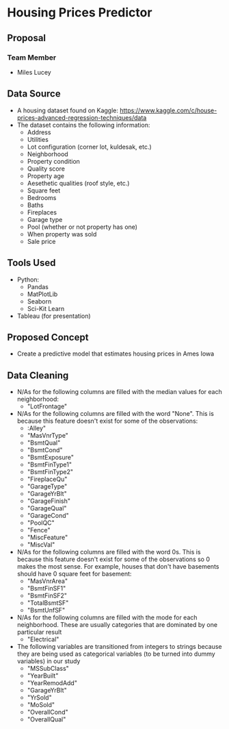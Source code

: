 # Housing Prices Predictor
## Proposal
### Team Member
* Miles Lucey
## Data Source
* A housing dataset found on Kaggle: https://www.kaggle.com/c/house-prices-advanced-regression-techniques/data
* The dataset contains the following information:
    * Address
    * Utilities
    * Lot configuration (corner lot, kuldesak, etc.)
    * Neighborhood
    * Property condition
    * Quality score
    * Property age
    * Aesethetic qualities (roof style, etc.)
    * Square feet
    * Bedrooms
    * Baths
    * Fireplaces
    * Garage type
    * Pool (whether or not property has one)
    * When property was sold
    * Sale price
## Tools Used
* Python:
    * Pandas
    * MatPlotLib
    * Seaborn
    * Sci-Kit Learn
* Tableau (for presentation)
## Proposed Concept
* Create a predictive model that estimates housing prices in Ames Iowa
## Data Cleaning
* N/As for the following columns are filled with the median values for each neighborhood:
   * "LotFrontage"
* N/As for the following columns are filled with the word "None". This is because this feature doesn't exist for some of the observations:
   * :Alley"
   * "MasVnrType"
   * "BsmtQual"
   * "BsmtCond"
   * "BsmtExposure"
   * "BsmtFinType1"
   * "BsmtFinType2"
   * "FireplaceQu"
   * "GarageType"
   * "GarageYrBlt"
   * "GarageFinish"
   * "GarageQual"
   * "GarageCond"
   * "PoolQC"
   * "Fence"
   * "MiscFeature"
   * "MiscVal"
* N/As for the following columns are filled with the word 0s. This is because this feature doesn't exist for some of the observations so 0 makes the most sense. For example, houses that don't have basements should have 0 square feet for basement:
   * "MasVnrArea"
   * "BsmtFinSF1"
   * "BsmtFinSF2"
   * "TotalBsmtSF"
   * "BsmtUnfSF"
* N/As for the following columns are filled with the mode for each neighborhood. These are usually categories that are dominated by one particular result
   * "Electrical"
* The following variables are transitioned from integers to strings because they are being used as categorical variables (to be turned into dummy variables) in our study
   * "MSSubClass"
   * "YearBuilt"
   * "YearRemodAdd"
   * "GarageYrBlt"
   * "YrSold"
   * "MoSold"
   * "OverallCond"
   * "OverallQual"
